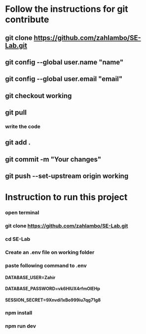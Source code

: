 # Follow the instructions for git contribute
## git clone https://github.com/zahlambo/SE-Lab.git
## git config --global user.name "name"
## git config --global user.email "email"
## git checkout working
## git pull
### write the code
## git add .
## git commit -m "Your changes"
## git push --set-upstream origin working

# Instruction to run this project
### open terminal 
### git clone https://github.com/zahlambo/SE-Lab.git
### cd SE-Lab
### Create an .env file on working folder
### paste following command to .env 
#### DATABASE_USER=Zahir
#### DATABASE_PASSWORD=vk6HIUX4rfmOIEHp
#### SESSION_SECRET=9Xnvdi1xBo999iu7qg71g8
### npm install
### npm run dev